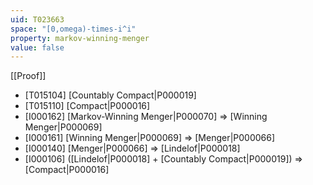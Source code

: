 ```yaml
---
uid: T023663
space: "[0,omega)-times-i^i"
property: markov-winning-menger
value: false
---
```

[[Proof]]

* [T015104] [Countably Compact|P000019]
* [T015110] [Compact|P000016]
* [I000162] [Markov-Winning Menger|P000070] => [Winning Menger|P000069]
* [I000161] [Winning Menger|P000069] => [Menger|P000066]
* [I000140] [Menger|P000066] => [Lindelof|P000018]
* [I000106] ([Lindelof|P000018] + [Countably Compact|P000019]) => [Compact|P000016]

